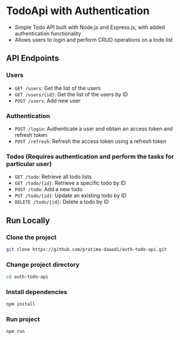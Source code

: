 # TodoApi with Authentication

* Simple Todo API built with Node.js and Express.js, with added authentication functionality
* Allows users to login and perform CRUD operations on a todo list

## API Endpoints

### Users
- `GET /users`: Get the list of the users
- `GET /users/{id}`: Get the list of the users by ID
- `POST /users`: Add new user


### Authentication
- `POST /login`: Authenticate a user and obtain an access token and refresh token
- `POST /refresh`: Refresh the access token using a refresh token

### Todos (Requires authentication and perform the tasks for particular user)
- `GET /todo`: Retrieve all todo lists
- `GET /todo/{id}`: Retrieve a specific todo by ID
- `POST /todo`: Add a new todo
- `PUT /todo/{id}`: Update an existing todo by ID
- `DELETE /todo/{id}`: Delete a todo by ID

## Run Locally

### Clone the project

```bash
git clone https://github.com/pratima-dawadi/auth-todo-api.git
```

### Change project directory
```bash
cd auth-todo-api
```

### Install dependencies
```bash
npm install
```

### Run project
```bash
npm run
```
